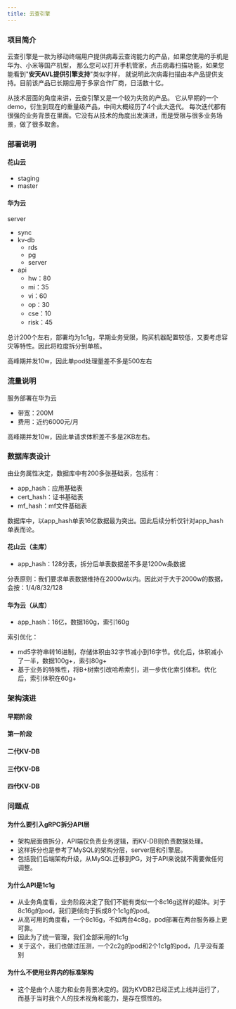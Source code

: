 ```yaml
---
title: 云查引擎
---
```


### 项目简介

云查引擎是一款为移动终端用户提供病毒云查询能力的产品，如果您使用的手机是华为、小米等国产机型，
那么您可以打开手机管家，点击病毒扫描功能，如果您能看到"**安天AVL提供引擎支持**"类似字样，
就说明此次病毒扫描由本产品提供支持。目前该产品已长期应用于多家合作厂商，日活数十亿。

从技术层面的角度来讲，云查引擎又是一个较为失败的产品。
它从早期的一个demo，衍生到现在的重量级产品，中间大概经历了4个此大迭代。
每次迭代都有很强的业务背景在里面。它没有从技术的角度出发演进，而是受限与很多业务场景，做了很多取舍。

### 部署说明

#### 花山云

- staging
- master

#### 华为云

server
- sync
- kv-db
  - rds
  - pg
  - server
- api
  - hw：80
  - mi：35
  - vi：60
  - op：30
  - cse：10
  - risk：45

总计200个左右，部署均为1c1g，早期业务受限，购买机器配置较低，又要考虑容灾等特性。因此将粒度拆分到单核。

高峰期并发10w，因此单pod处理量差不多是500左右

### 流量说明

服务部署在华为云

- 带宽：200M
- 费用：近约6000元/月

高峰期并发10w，因此单请求体积差不多是2KB左右。

<!--
- 1 字节（Byte）= 8 位（Bit）
- 1 千字节（KB）= 1024 字节
- 1 兆字节（MB）= 1024 KB
- 1 吉字节（GB）= 1024 MB
- 1 太字节（TB）= 1024 GB
-->

### 数据库表设计

由业务属性决定，数据库中有200多张基础表，包括有：
- app_hash：应用基础表
- cert_hash：证书基础表
- mf_hash：mf文件基础表

数据库中，以app_hash单表16亿数据最为突出。因此后续分析仅针对app_hash单表而论。

#### 花山云（主库）

- app_hash：128分表，拆分后单表数据差不多是1200w条数据

分表原则：我们要求单表数据维持在2000w以内。因此对于大于2000w的数据，会按：1/4/8/32/128

#### 华为云（从库）

- app_hash：16亿，数据160g，索引160g

索引优化：
- md5字符串转16进制，存储体积由32字节减小到16字节。优化后，体积减小了一半，数据100g+，索引80g+
- 基于业务的特殊性，将B+树索引改哈希索引，进一步优化索引体积。优化后，索引体积在60g+

### 架构演进

#### 早期阶段

#### 第一阶段

#### 二代KV-DB

#### 三代KV-DB

#### 四代KV-DB

### 问题点

#### 为什么要引入gRPC拆分API层
- 架构层面做拆分，API端仅负责业务逻辑，而KV-DB则负责数据处理。
- 这样拆分也是参考了MySQL的架构分层，server层和引擎层。
- 包括我们后端架构升级，从MySQL迁移到PG，对于API来说就不需要做任何调整。

#### 为什么API是1c1g
- 从业务角度看，业务阶段决定了我们不能有类似一个8c16g这样的超体。对于8c16g的pod，我们更倾向于拆成8个1c1g的pod。
- 从高可用的角度看，一个8c16g，不如两台4c8g，pod部署在两台服务器上更可靠。
- 因此为了统一管理，我们全部采用的1c1g
- 关于这个，我们也做过压测，一个2c2g的pod和2个1c1g的pod，几乎没有差别

#### 为什么不使用业界内的标准架构
- 这个是由个人能力和业务背景决定的。因为KVDB2已经正式上线并运行了，而基于当时我个人的技术视角和能力，是存在惯性的。
